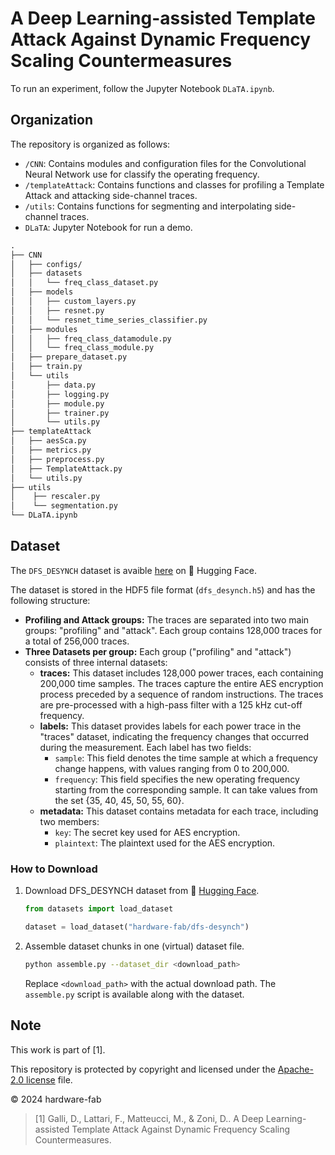 # A Deep Learning-assisted Template Attack Against Dynamic Frequency Scaling Countermeasures

To run an experiment, follow the Jupyter Notebook `DLaTA.ipynb`.

## Organization

The repository is organized as follows:

- `/CNN`: Contains modules and configuration files for the Convolutional Neural Network use for classify the operating frequency.
- `/templateAttack`: Contains functions and classes for profiling a Template Attack and attacking side-channel traces.
- `/utils`: Contains functions for segmenting and interpolating side-channel traces.
- `DLaTA`: Jupyter Notebook for run a demo.

```txt
.
├── CNN
│   ├── configs/
│   ├── datasets
│   │   └── freq_class_dataset.py
│   ├── models
│   │   ├── custom_layers.py
│   │   ├── resnet.py
│   │   └── resnet_time_series_classifier.py
│   ├── modules
│   │   ├── freq_class_datamodule.py
│   │   └── freq_class_module.py
│   ├── prepare_dataset.py
│   ├── train.py
│   └── utils
│       ├── data.py
│       ├── logging.py
│       ├── module.py
│       ├── trainer.py
│       └── utils.py
├── templateAttack
│   ├── aesSca.py
│   ├── metrics.py
│   ├── preprocess.py
│   ├── TemplateAttack.py
│   └── utils.py
├── utils
│    ├── rescaler.py
│    └── segmentation.py
└── DLaTA.ipynb
```

## Dataset

The `DFS_DESYNCH` dataset is avaible [here](https://huggingface.co/datasets/hardware-fab/DFS_DESYNCH) on 🤗 Hugging Face.

The dataset is stored in the HDF5 file format (`dfs_desynch.h5`) and has the following structure:

- **Profiling and Attack groups:** The traces are separated into two main groups: "profiling" and "attack". Each group contains 128,000 traces for a total of 256,000 traces.
- **Three Datasets per group:** Each group ("profiling" and "attack") consists of three internal datasets:
  - **traces:** This dataset includes 128,000 power traces, each containing 200,000 time samples. The traces capture the entire AES encryption process preceded by a sequence of random instructions. The traces are pre-processed with a high-pass filter with a 125 kHz cut-off frequency.
  - **labels:** This dataset provides labels for each power trace in the "traces" dataset, indicating the frequency changes that occurred during the measurement. Each label has two fields:
    - `sample`: This field denotes the time sample at which a frequency change happens, with values ranging from 0 to 200,000.
    - `frequency`: This field specifies the new operating frequency starting from the corresponding sample. It can take values from the set {35, 40, 45, 50, 55, 60}.
  - **metadata:** This dataset contains metadata for each trace, including two members:
    - `key`: The secret key used for AES encryption.
    - `plaintext`: The plaintext used for the AES encryption.
  
### How to Download

1. Download DFS_DESYNCH dataset from 🤗 [Hugging Face](https://huggingface.co/datasets/hardware-fab/DFS_DESYNCH).

    ```python
    from datasets import load_dataset

    dataset = load_dataset("hardware-fab/dfs-desynch")
    ```

2. Assemble dataset chunks in one (virtual) dataset file.

    ```bash
    python assemble.py --dataset_dir <download_path>
    ```

    Replace `<download_path>` with the actual download path.
    The `assemble.py` script is available along with the dataset.

## Note

This work is part of [1].

This repository is protected by copyright and licensed under the [Apache-2.0 license](https://github.com/hardware-fab/DLaTA/blob/main/LICENSE) file.

© 2024 hardware-fab

> [1] Galli, D., Lattari, F., Matteucci, M., & Zoni, D.. A Deep Learning-assisted Template Attack Against Dynamic Frequency Scaling Countermeasures.
